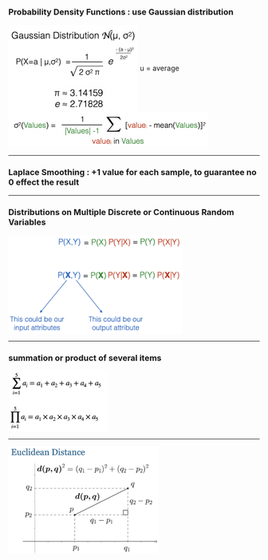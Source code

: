 

### Probability Density Functions : use Gaussian distribution
<!-- <div  align="center">   -->
<img src="ExtraFiles/PhotoFiles/AIFigure4.png" width = "260" align=center />  
</div>   
u = average  
<img src="ExtraFiles/PhotoFiles/AIFigure5.png" width = "400" align=center />

---

### Laplace Smoothing : +1 value for each sample, to guarantee no 0 effect the result  

---

### Distributions on Multiple Discrete or Continuous Random Variables  
<!-- <div  align="center">   -->
<img src="ExtraFiles/PhotoFiles/AIFigure3.png" width = "350" align=center />
</div>

---

### summation or product of several items  
<!-- <div  align="center">   -->
<img src="ExtraFiles/PhotoFiles/AIFigure2.png" width = "200" align=center />  
</div>  
  
---

<!-- <div  align="center"> -->
<img src="ExtraFiles/PhotoFiles/AIFigure1.png" width = "300" align=center />  
</div>
